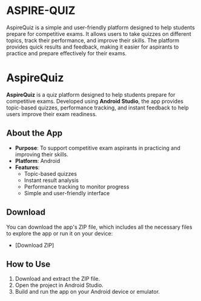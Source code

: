 # ASPIRE-QUIZ
AspireQuiz is a simple and user-friendly platform designed to help students prepare for competitive exams. It allows users to take quizzes on different topics, track their performance, and improve their skills. The platform provides quick results and feedback, making it easier for aspirants to practice and prepare effectively for their exams.
# AspireQuiz

**AspireQuiz** is a quiz platform designed to help students prepare for competitive exams. Developed using **Android Studio**, the app provides topic-based quizzes, performance tracking, and instant feedback to help users improve their exam readiness.

## About the App

- **Purpose**: To support competitive exam aspirants in practicing and improving their skills.
- **Platform**: Android
- **Features**:
  - Topic-based quizzes
  - Instant result analysis
  - Performance tracking to monitor progress
  - Simple and user-friendly interface

## Download

You can download the app's ZIP file, which includes all the necessary files to explore the app or run it on your device:

- [Download ZIP]

## How to Use

1. Download and extract the ZIP file.
2. Open the project in Android Studio.
3. Build and run the app on your Android device or emulator.
